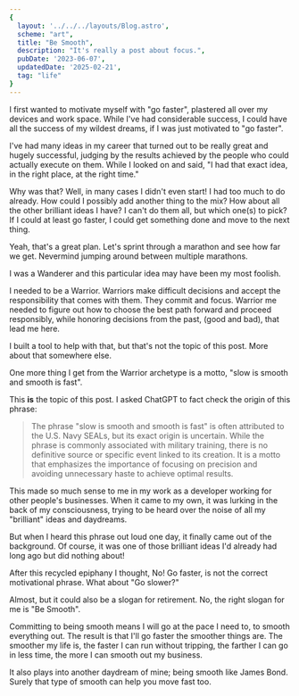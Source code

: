 ```yaml
---
{
  layout: '../../../layouts/Blog.astro',
  scheme: "art",
  title: "Be Smooth",
  description: "It's really a post about focus.",
  pubDate: '2023-06-07',
  updatedDate: '2025-02-21',
  tag: "life"
}
---
```

I first wanted to motivate myself with "go faster", plastered all over my devices and work space. While I've had considerable success, I could have all the success of my wildest dreams, if I was just motivated to "go faster".

I've had many ideas in my career that turned out to be really great and hugely successful, judging by the results achieved by the people who could actually execute on them.  While I looked on and said, "I had that exact idea, in the right place, at the right time."

Why was that?  Well, in many cases I didn't even start! I had too much to do already.  How could I possibly add another thing to the mix?  How about all the other brilliant ideas I have? I can't do them all, but which one(s) to pick?  If I could at least go faster, I could get something done and move to the next thing.

Yeah, that's a great plan. Let's sprint through a marathon and see how far we get. Nevermind jumping around between multiple marathons.

I was a Wanderer and this particular idea may have been my most foolish.

I needed to be a Warrior. Warriors make difficult decisions and accept the responsibility that comes with them. They commit and focus.  Warrior me needed to figure out how to choose the best path forward and proceed responsibly, while honoring decisions from the past, (good and bad), that lead me here.

I built a tool to help with that, but that's not the topic of this post. More about that somewhere else.

One more thing I get from the Warrior archetype is a motto, "slow is smooth and smooth is fast".

This **is** the topic of this post. I asked ChatGPT to fact check the origin of this phrase:
>The phrase "slow is smooth and smooth is fast" is often attributed to the U.S. Navy SEALs, but its exact origin is uncertain. While the phrase is commonly associated with military training, there is no definitive source or specific event linked to its creation. It is a motto that emphasizes the importance of focusing on precision and avoiding unnecessary haste to achieve optimal results.

This made so much sense to me in my work as a developer working for other people's businesses. When it came to my own, it was lurking in the back of my consciousness, trying to be heard over the noise of all my "brilliant" ideas and daydreams.

But when I heard this phrase out loud one day, it finally came out of the background.  Of course, it was one of those brilliant ideas I'd already had long ago but did nothing about!

After this recycled epiphany I thought, No! Go faster, is not the correct motivational phrase. What about "Go slower?"

Almost, but it could also be a slogan for retirement.  No, the right slogan for me is "Be Smooth".

Committing to being smooth means I will go at the pace I need to, to smooth everything out.  The result is that I'll go faster the smoother things are. The smoother my life is, the faster I can run without tripping, the farther I can go in less time, the more I can smooth out my business.

It also plays into another daydream of mine; being smooth like James Bond. Surely that type of smooth can help you move fast too.
